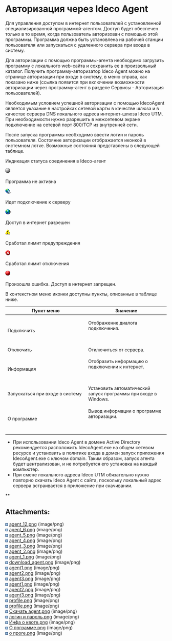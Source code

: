 # Авторизация через Ideco Agent

Для управления доступом в интернет пользователей с установленной
специализированной программой-агентом. Доступ будет обеспечен
только в то время, когда пользователь авторизован с помощью этой
программы. Программа должна быть установлена на рабочей станции
пользователя или запускаться с удаленного сервера при входе в
систему.

Для авторизации с помощью программы-агента необходимо загрузить
программу с локального web-сайта и сохранить ее в произвольный
каталог. Получить программу-авторизатор Ideco Agent можно на странице
авторизации при входе в систему, в меню справа, как показано ниже
(ссылка появится при включении возможности авторизации через
программу-агент в разделе Сервисы - Авторизация пользователей).

  

Необходимым условием успешной авторизации с помощью IdecoAgent является
указание в настройках сетевой карты в качестве шлюза и в качестве
сервера DNS локального адреса интернет-шлюза Ideco UTM. При
необходимости нужно разрешить в межсетевом экране подключение на
сетевой порт 800/TCP из внутренней сети.

После запуска программы необходимо ввести логин и пароль пользователя.
Состояние авторизации отображается иконкой в системном лотке.
Возможные состояния представлены в следующей таблице.

<div class="table-wrap">

Индикация статуса соединения в Ideco-агент

</div>

![](attachments/1278079/1441882.png)

Программа не активна

![](attachments/1278079/1441881.png)

Идет подключение к серверу

![](attachments/1278079/1441880.png)

Доступ в интернет разрешен

![](attachments/1278079/1441879.png)

Сработал лимит предупреждения

![](attachments/1278079/1441878.png)

Сработал лимит отключения

![](attachments/1278079/1441877.png)

Произошла ошибка. Доступ в интернет запрещен.

В контекстном меню иконки доступны пункты, описанные в таблице ниже.

<div class="table-wrap">

<table>
<colgroup>
<col style="width: 50%" />
<col style="width: 50%" />
</colgroup>
<thead>
<tr class="header">
<th>Пункт меню</th>
<th>Значение</th>
</tr>
</thead>
<tbody>
<tr class="odd">
<td>Подключить</td>
<td><p>Отображение диалога подключения.</p>
<p><br />
</p></td>
</tr>
<tr class="even">
<td>Отключить</td>
<td>Отключиться от сервера.</td>
</tr>
<tr class="odd">
<td>Информация</td>
<td><p>Отобразить информацию о подключении к интернет.</p>
<p><br />
</p></td>
</tr>
<tr class="even">
<td>Запускаться при входе в систему</td>
<td>Установить автоматический запуск программы при входе в Windows.</td>
</tr>
<tr class="odd">
<td>О программе</td>
<td><p>Вывод информации о программе авторизации.</p>
<p><br />
</p></td>
</tr>
</tbody>
</table>

</div>

<div>

<div>

  - При использовании Ideco Agent в домене Active Directory
    рекомендуется расположить IdecoAgent.exe на общем
    сетевом ресурсе и установить в политике входа в домен запуск
    приложения IdecoAgent.exe с ключом domain. Таким образом, запуск
    агента будет централизован, и не потребуется его установка на
    каждый компьютер.
  - При смене локального адреса Ideco UTM обязательно нужно повторно
    скачать Ideco Agent с сайта, поскольку локальный адрес сервера
    встраивается в приложение при скачивании.

</div>

</div>

**

<div class="pageSectionHeader">

## Attachments:

</div>

<div class="greybox" data-align="left">

![](images/icons/bullet_blue.gif)
[agent\_12.png](attachments/1278079/1441876.png) (image/png)  
![](images/icons/bullet_blue.gif)
[agent\_6.png](attachments/1278079/1441877.png) (image/png)  
![](images/icons/bullet_blue.gif)
[agent\_5.png](attachments/1278079/1441878.png) (image/png)  
![](images/icons/bullet_blue.gif)
[agent\_4.png](attachments/1278079/1441879.png) (image/png)  
![](images/icons/bullet_blue.gif)
[agent\_3.png](attachments/1278079/1441880.png) (image/png)  
![](images/icons/bullet_blue.gif)
[agent\_2.png](attachments/1278079/1441881.png) (image/png)  
![](images/icons/bullet_blue.gif)
[agent\_1.png](attachments/1278079/1441882.png) (image/png)  
![](images/icons/bullet_blue.gif)
[download\_agent.png](attachments/1278079/6062176.png) (image/png)  
![](images/icons/bullet_blue.gif)
[agent1.png](attachments/1278079/6062181.png) (image/png)  
![](images/icons/bullet_blue.gif)
[agent2.png](attachments/1278079/6062182.png) (image/png)  
![](images/icons/bullet_blue.gif)
[agent3.png](attachments/1278079/6062183.png) (image/png)  
![](images/icons/bullet_blue.gif)
[agent1.png](attachments/1278079/6062178.png) (image/png)  
![](images/icons/bullet_blue.gif)
[agent2.png](attachments/1278079/6062179.png) (image/png)  
![](images/icons/bullet_blue.gif)
[agent3.png](attachments/1278079/6062180.png) (image/png)  
![](images/icons/bullet_blue.gif)
[profile.png](attachments/1278079/6062185.png) (image/png)  
![](images/icons/bullet_blue.gif)
[profile.png](attachments/1278079/6062184.png) (image/png)  
![](images/icons/bullet_blue.gif) [Скачать
agent.png](attachments/1278079/11436165.png) (image/png)  
![](images/icons/bullet_blue.gif) [логин и
пароль.png](attachments/1278079/11436167.png) (image/png)  
![](images/icons/bullet_blue.gif) [Инфа о
квоте.png](attachments/1278079/11436168.png) (image/png)  
![](images/icons/bullet_blue.gif) [О
прграмме.png](attachments/1278079/11436169.png) (image/png)  
![](images/icons/bullet_blue.gif) [о
проге.png](attachments/1278079/11436171.png) (image/png)  

</div>
